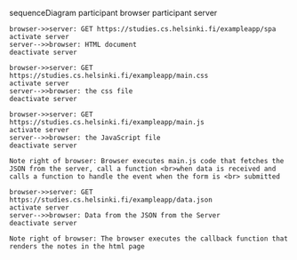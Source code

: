 sequenceDiagram
    participant browser
    participant server

    browser->>server: GET https://studies.cs.helsinki.fi/exampleapp/spa
    activate server
    server-->>browser: HTML document
    deactivate server

    browser->>server: GET https://studies.cs.helsinki.fi/exampleapp/main.css
    activate server
    server-->>browser: the css file
    deactivate server

    browser->>server: GET https://studies.cs.helsinki.fi/exampleapp/main.js
    activate server
    server-->>browser: the JavaScript file
    deactivate server

    Note right of browser: Browser executes main.js code that fetches the JSON from the server, call a function <br>when data is received and calls a function to handle the event when the form is <br> submitted

    browser->>server: GET https://studies.cs.helsinki.fi/exampleapp/data.json
    activate server
    server-->>browser: Data from the JSON from the Server
    deactivate server

    Note right of browser: The browser executes the callback function that renders the notes in the html page
  


  